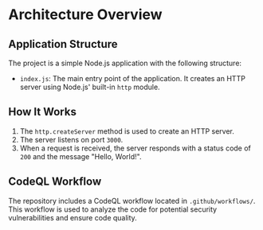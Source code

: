 # Architecture Overview

## Application Structure

The project is a simple Node.js application with the following structure:

- `index.js`: The main entry point of the application. It creates an HTTP server using Node.js' built-in `http` module.

## How It Works

1. The `http.createServer` method is used to create an HTTP server.
2. The server listens on port `3000`.
3. When a request is received, the server responds with a status code of `200` and the message "Hello, World!".

## CodeQL Workflow

The repository includes a CodeQL workflow located in `.github/workflows/`. This workflow is used to analyze the code for potential security vulnerabilities and ensure code quality.

